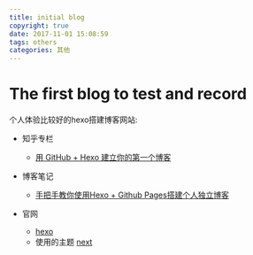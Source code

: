 ```yaml
---
title: initial blog
copyright: true
date: 2017-11-01 15:08:59
tags: others
categories: 其他
---
```


# The first blog to test and record
个人体验比较好的hexo搭建博客网站:
* 知乎专栏
    * [用 GitHub + Hexo 建立你的第一个博客](https://zhuanlan.zhihu.com/p/22191919)

* 博客笔记
    * [手把手教你使用Hexo + Github Pages搭建个人独立博客](https://linghucong.js.org/2016/04/15/2016-04-15-hexo-github-pages-blog/)
* 官网
    * [hexo](https://hexo.io/zh-cn/)
    * 使用的主题 [next](http://theme-next.iissnan.com/getting-started.html)